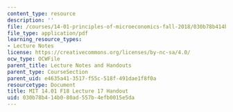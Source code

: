 ```yaml
---
content_type: resource
description: ''
file: /courses/14-01-principles-of-microeconomics-fall-2018/030b78b414b080ad557b4efb0015e5da_MIT14_01F18_handout17.pdf
file_type: application/pdf
learning_resource_types:
- Lecture Notes
license: https://creativecommons.org/licenses/by-nc-sa/4.0/
ocw_type: OCWFile
parent_title: Lecture Notes and Handouts
parent_type: CourseSection
parent_uid: e4635a41-3517-f55c-518f-491dae1f8f0a
resourcetype: Document
title: MIT 14.01 F18 Lecture 17 Handout
uid: 030b78b4-14b0-80ad-557b-4efb0015e5da
---
```

